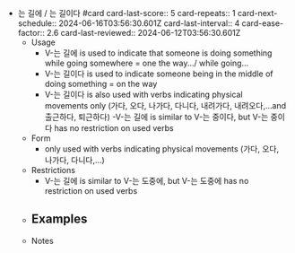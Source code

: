 - 는 길에 / 는 길이다 #card
  card-last-score:: 5
  card-repeats:: 1
  card-next-schedule:: 2024-06-16T03:56:30.601Z
  card-last-interval:: 4
  card-ease-factor:: 2.6
  card-last-reviewed:: 2024-06-12T03:56:30.601Z
	- Usage
		- V-는 길에 is used to indicate that someone is doing something while going somewhere = one the way.../ while going…
		- V-는 길이다 is used to indicate someone being in the middle of doing something = on the way
		- V-는 길이다 is also used with verbs indicating physical movements only (가다, 오다, 나가다, 다니다, 내려가다, 내려오다,...and 출근하다, 퇴근하다)
		  -V-는 길에 is similar to V-는 중이다, but V-는 중이다 has no restriction on used verbs
	- Form
		- only used with verbs indicating physical movements (가다, 오다, 나가다, 다니다,...)
	- Restrictions
		- V-는 길에 is similar to V-는 도중에, but V-는 도중에 has no restriction on used verbs
	- Examples
		-
	- Notes